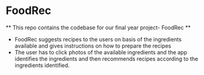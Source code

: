 # FoodRec 
** This repo contains the codebase for our final year project- FoodRec **
- FoodRec suggests recipes to the users on basis of the ingredients available and gives instructions on how to prepare the recipes
- The user has to click photos of the available ingredients and the app identifies the ingredients and then recommends recipes according to the ingredients identified.
